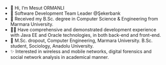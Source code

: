 - 👋 Hi, I’m Mesut ORMANLI 
- 🏢 Software Development Team Leader @Şekerbank
- 🏫 Received my B.Sc. degree in Computer Science & Engineering from Marmara University.
- 🧑‍💻 Have comprehensive and demonstrated development experience with Java EE and Oracle technologies, in both back-end and front-end.
- 🏫 M.Sc. dropout, Computer Engineering, Marmara University. B.Sc. student, Sociology, Anadolu University.
- ✨ Interested in wireless and mobile networks, digital forensics and social network analysis in academical manner.

<!---
hyperpostulate/hyperpostulate is a ✨ special ✨ repository because its `README.md` (this file) appears on your GitHub profile.
You can click the Preview link to take a look at your changes.
--->
